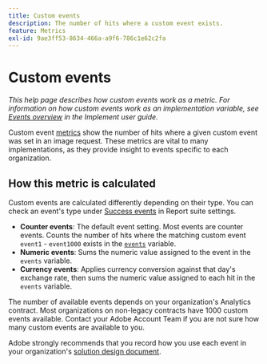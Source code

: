 ```yaml
---
title: Custom events
description: The number of hits where a custom event exists.
feature: Metrics
exl-id: 9ae3ff53-8634-466a-a9f6-786c1e62c2fa
---
```

# Custom events

*This help page describes how custom events work as a metric. For information on how custom events work as an implementation variable, see [Events overview](/help/implement/vars/page-vars/events/events-overview.md) in the Implement user guide.*

Custom event [metrics](overview.md) show the number of hits where a given custom event was set in an image request. These metrics are vital to many implementations, as they provide insight to events specific to each organization.

## How this metric is calculated

Custom events are calculated differently depending on their type. You can check an event's type under [Success events](/help/admin/admin/c-manage-report-suites/c-edit-report-suites/conversion-var-admin/c-success-events/success-event.md) in Report suite settings.

* **Counter events**: The default event setting. Most events are counter events. Counts the number of hits where the matching custom event `event1` - `event1000` exists in the [`events`](/help/implement/vars/page-vars/events/events-overview.md) variable.
* **Numeric events**: Sums the numeric value assigned to the event in the `events` variable.
* **Currency events**: Applies currency conversion against that day's exchange rate, then sums the numeric value assigned to each hit in the `events` variable.

The number of available events depends on your organization's Analytics contract. Most organizations on non-legacy contracts have 1000 custom events available. Contact your Adobe Account Team if you are not sure how many custom events are available to you.

Adobe strongly recommends that you record how you use each event in your organization's [solution design document](/help/implement/prepare/solution-design.md).
